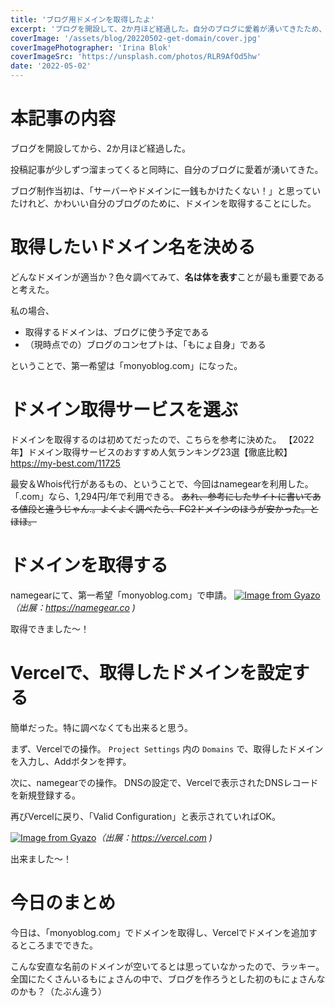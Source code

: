 ```yaml
---
title: 'ブログ用ドメインを取得したよ'
excerpt: 'ブログを開設して、2か月ほど経過した。自分のブログに愛着が湧いてきたため、ブログ用のドメインを取得することにした。'
coverImage: '/assets/blog/20220502-get-domain/cover.jpg'
coverImagePhotographer: 'Irina Blok'
coverImageSrc: 'https://unsplash.com/photos/RLR9AfOd5hw'
date: '2022-05-02'
---
```

# 本記事の内容
ブログを開設してから、2か月ほど経過した。

投稿記事が少しずつ溜まってくると同時に、自分のブログに愛着が湧いてきた。

ブログ制作当初は、「サーバーやドメインに一銭もかけたくない！」と思っていたけれど、かわいい自分のブログのために、ドメインを取得することにした。

# 取得したいドメイン名を決める
どんなドメインが適当か？色々調べてみて、**名は体を表す**ことが最も重要であると考えた。

私の場合、
- 取得するドメインは、ブログに使う予定である
- （現時点での）ブログのコンセプトは、「もにょ自身」である

ということで、第一希望は「monyoblog.com」になった。

# ドメイン取得サービスを選ぶ
ドメインを取得するのは初めてだったので、こちらを参考に決めた。
【2022年】ドメイン取得サービスのおすすめ人気ランキング23選【徹底比較】
https://my-best.com/11725


最安＆Whois代行があるもの、ということで、今回はnamegearを利用した。「.com」なら、1,294円/年で利用できる。
~~あれ、参考にしたサイトに書いてある値段と違うじゃん.。よくよく調べたら、FC2ドメインのほうが安かった。とほほ。~~

# ドメインを取得する
namegearにて、第一希望「monyoblog.com」で申請。
[![Image from Gyazo](https://i.gyazo.com/56128cc06eacc055fc1feeb38695331f.png)](https://gyazo.com/56128cc06eacc055fc1feeb38695331f)*（出展：https://namegear.co )*

取得できました～！

# Vercelで、取得したドメインを設定する
簡単だった。特に調べなくても出来ると思う。

まず、Vercelでの操作。
`Project Settings` 内の `Domains` で、取得したドメインを入力し、Addボタンを押す。

次に、namegearでの操作。
DNSの設定で、Vercelで表示されたDNSレコードを新規登録する。

再びVercelに戻り、「Valid Configuration」と表示されていればOK。

[![Image from Gyazo](https://i.gyazo.com/c07232a562dff6cd960a3819d077bb95.png)](https://gyazo.com/c07232a562dff6cd960a3819d077bb95)*（出展：https://vercel.com )*

出来ました～！


# 今日のまとめ
今日は、「monyoblog.com」でドメインを取得し、Vercelでドメインを追加するところまでできた。

こんな安直な名前のドメインが空いてるとは思っていなかったので、ラッキー。
全国にたくさんいるもにょさんの中で、ブログを作ろうとした初のもにょさんなのかも？（たぶん違う）